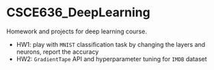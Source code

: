 # CSCE636_DeepLearning
Homework and projects for deep learning course.

* HW1: play with `MNIST` classification task by changing the layers and neurons, report the accuracy
* HW2: `GradientTape` API and hyperparameter tuning for `IMDB` dataset
